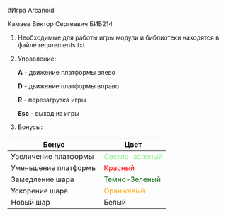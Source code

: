 #Игра Arcanoid

Камаев Виктор Сергеевич БИБ214
1) Необходимые для работы игры модули и библиотеки находятся в файле requrements.txt
2) Управление:

   **A** - движение платформы влево
      
   **D** - движение платформы вправо
      
   **R** - перезагрузка игры
   
   **Esc** - выход из игры
3) Бонусы:

| Бонус                | Цвет                                                   |
|----------------------|--------------------------------------------------------|
| Увеличение платформы | <span style="color:lightgreen"> Светло-зеленый </span> |
| Уменьшение платформы | <span style="color:red"> Красный </span>               |
| Замедление шара      | <span style="color:darkgreen"> Темно-Зеленый </span>   |
| Ускорение шара       | <span style="color:orange"> Оранжевый </span>          |
| Новый шар            | Белый                                                  |
